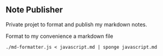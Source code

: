 ## Note Publisher

Private projet to format and publish my markdown notes.  

Format to my convenience a markdown file
 
```
./md-formatter.js < javascript.md | sponge javascript.md
```
